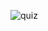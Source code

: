 ![quiz](https://user-images.githubusercontent.com/82800133/186756753-0c2d3178-abcc-4dac-9e18-fddf36a87bc4.png)
